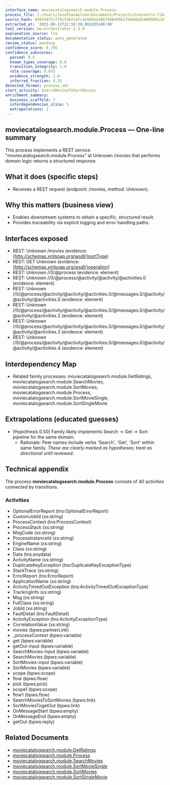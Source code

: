 ```yaml
---
interface_name: moviecatalogsearch.module.Process
process_file: C:/Users/JonathanAulson/Documents/Projects/Concentra-Tibco-Context/out/tmp/archives/MovieAPI_UnitTesting_a94ab19c4120/MovieCatalogSearch.module/Processes/moviecatalogsearch/module/Process.bwp
source_hash: 949fb472cf79c53bfc4fc3e9dbb2a887948e59e27db0abd54805001c9ff531c3
extracted_at: '2025-09-12T22:59:38.865293+00:00'
tool_version: bw-orchestrator-1.3.0
explanation_source: llm
documentation_status: auto_generated
review_status: pending
confidence_score: 0.795
confidence_subscores:
  parsed: 0.5
  known_types_coverage: 0.0
  transition_integrity: 1.0
  role_coverage: 0.075
  evidence_strength: 1.0
  inferred_fraction: 0.25
detected_format: process_xml
start_activity: SearchMoviesToSortMovies
enrichment_summary:
  business_scaffold: 7
  interdependencies_slice: 5
  extrapolations: 1
---
```


## moviecatalogsearch.module.Process — One-line summary
This process implements a REST service "moviecatalogsearch.module.Process" at Unknown /movies that performs domain logic returns a structured response.

## What it does (specific steps)
- Receives a REST request (endpoint: /movies, method: Unknown).

## Why this matters (business view)
- Enables downstream systems to obtain a specific, structured result.
- Provides traceability via explicit logging and error handling paths.

## Interfaces exposed
- REST: Unknown /movies (evidence: {http://schemas.xmlsoap.org/wsdl/}portType)
- REST: GET Unknown (evidence: {http://schemas.xmlsoap.org/wsdl/}operation)
- REST: Unknown //0/@process (evidence: element)
- REST: Unknown //0/@process/@activity/@activity/@activities.0 (evidence: element)
- REST: Unknown //0/@process/@activity/@activity/@activities.0/@messages.0/@activity/@activity/@activities.0 (evidence: element)
- REST: Unknown //0/@process/@activity/@activity/@activities.0/@messages.0/@activity/@activity/@activities.2 (evidence: element)
- REST: Unknown //0/@process/@activity/@activity/@activities.0/@messages.0/@activity/@activity/@activities.3 (evidence: element)
- REST: Unknown //0/@process/@activity/@activity/@activities.0/@messages.0/@activity/@activity/@activities.4 (evidence: element)

## Interdependency Map
- Related family processes: moviecatalogsearch.module.GetRatings, moviecatalogsearch.module.SearchMovies, moviecatalogsearch.module.SortMovies, moviecatalogsearch.module.Process, moviecatalogsearch.module.SortMovieSingle, moviecatalogsearch.module.SortSingleMovie

## Extrapolations (educated guesses)
- (Hypothesis 0.50) Family likely implements Search → Get → Sort pipeline for the same domain.
  - Rationale: Peer names include verbs 'Search', 'Get', 'Sort' within same family.
_These are clearly marked as hypotheses; treat as directional until reviewed._

## Technical appendix
The process **moviecatalogsearch.module.Process** consists of 40 activities connected by transitions.

### Activities
- OptionalErrorReport (tns:OptionalErrorReport)
- CustomJobId (xs:string)
- ProcessContext (tns:ProcessContext)
- ProcessStack (xs:string)
- MsgCode (xs:string)
- ProcessInstanceId (xs:string)
- EngineName (xs:string)
- Class (xs:string)
- Data (tns:anydata)
- ActivityName (xs:string)
- DuplicateKeyException (tns:DuplicateKeyExceptionType)
- StackTrace (xs:string)
- ErrorReport (tns:ErrorReport)
- ApplicationName (xs:string)
- ActivityTimedOutException (tns:ActivityTimedOutExceptionType)
- TrackingInfo (xs:string)
- Msg (xs:string)
- FullClass (xs:string)
- JobId (xs:string)
- FaultDetail (tns:FaultDetail)
- ActivityException (tns:ActivityExceptionType)
- CorrelationValue (xs:string)
- movies (bpws:partnerLink)
- _processContext (bpws:variable)
- get (bpws:variable)
- getOut-input (bpws:variable)
- SearchMovies-input (bpws:variable)
- SearchMovies (bpws:variable)
- SortMovies-input (bpws:variable)
- SortMovies (bpws:variable)
- scope (bpws:scope)
- flow (bpws:flow)
- pick (bpws:pick)
- scope1 (bpws:scope)
- flow1 (bpws:flow)
- SearchMoviesToSortMovies (bpws:link)
- SortMoviesTogetOut (bpws:link)
- OnMessageStart (bpws:empty)
- OnMessageEnd (bpws:empty)
- getOut (bpws:reply)

## Related Documents
- [moviecatalogsearch.module.GetRatings](moviecatalogsearch.module.GetRatings.md)
- [moviecatalogsearch.module.Process](moviecatalogsearch.module.Process.md)
- [moviecatalogsearch.module.SearchMovies](moviecatalogsearch.module.SearchMovies.md)
- [moviecatalogsearch.module.SortMovieSingle](moviecatalogsearch.module.SortMovieSingle.md)
- [moviecatalogsearch.module.SortMovies](moviecatalogsearch.module.SortMovies.md)
- [moviecatalogsearch.module.SortSingleMovie](moviecatalogsearch.module.SortSingleMovie.md)
